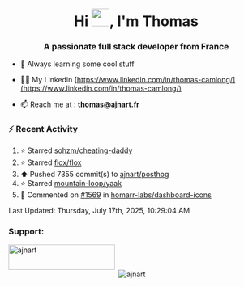 <h1 align="center">Hi <img height="35px" src="https://raw.githubusercontent.com/MartinHeinz/MartinHeinz/master/wave.gif" width="35px"/>, I'm Thomas</h1>
<h3 align="center">A passionate full stack developer from France</h3>

- 🌱 Always learning some cool stuff 

- 👨‍💻 My Linkedin [https://www.linkedin.com/in/thomas-camlong/](https://www.linkedin.com/in/thomas-camlong/)

- 📫 Reach me at : **thomas@ajnart.fr**

### :zap: Recent Activity

<!--RECENT_ACTIVITY:start-->
1. ⭐ Starred [sohzm/cheating-daddy](https://github.com/sohzm/cheating-daddy)<br>
2. ⭐ Starred [flox/flox](https://github.com/flox/flox)<br>
3. ⬆️ Pushed 7355 commit(s) to [ajnart/posthog](https://github.com/ajnart/posthog)<br>
4. ⭐ Starred [mountain-loop/yaak](https://github.com/mountain-loop/yaak)<br>
5. 💬 Commented on [#1569](https://github.com/homarr-labs/dashboard-icons/issues/1569#issuecomment-2991196838) in [homarr-labs/dashboard-icons](https://github.com/homarr-labs/dashboard-icons)<br>
<!--RECENT_ACTIVITY:end-->

<!--RECENT_ACTIVITY:last_update-->
Last Updated: Thursday, July 17th, 2025, 10:29:04 AM
<!--RECENT_ACTIVITY:last_update_end-->
<h3 align="left">Support:</h3>
<p><a href="https://ko-fi.com/ajnart"> <img align="left" src="https://cdn.ko-fi.com/cdn/kofi3.png?v=3" height="50" width="210" alt="ajnart" /></a></p><br><br>

<p>&nbsp;<img align="center" src="https://github-readme-stats.vercel.app/api?username=ajnart&show_icons=true&theme=tokyonight&locale=en" alt="ajnart" /></p>
